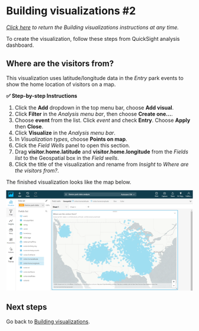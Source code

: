 # Building visualizations #2

*[Click here](../README.md) to return the *Building visualizations* instructions at any time.*

To create the visualization, follow these steps from QuickSight analysis dashboard.

## Where are the visitors from?

This visualization uses latitude/longitude data in the *Entry* park events to show the home location of visitors on a map.

**:white_check_mark: Step-by-step Instructions**

1. Click the **Add** dropdown in the top menu bar, choose **Add visual**.
1. Click **Filter** in the *Analysis menu bar*, then choose **Create one...**.
1. Choose **event** from the list. Click *event* and check **Entry**. Choose **Apply** then **Close**.
1. Click **Visualize** in the *Analysis menu bar*.
1. In *Visualization types*, choose **Points on map**.
1. Click the *Field Wells* panel to open this section.
1. Drag **visitor.home.latitude** and **visitor.home.longitude** from the *Fields list* to the Geospatial box in the *Field wells*.
1. Click the title of the visualization and rename from *Insight* to *Where are the visitors from?*.

The finished visualization looks like the map below.

![Completed visualization](../../images/module5-3-visualization-2.png)

## Next steps

Go back to [Building visualizations](./README.md#building-visualizations).